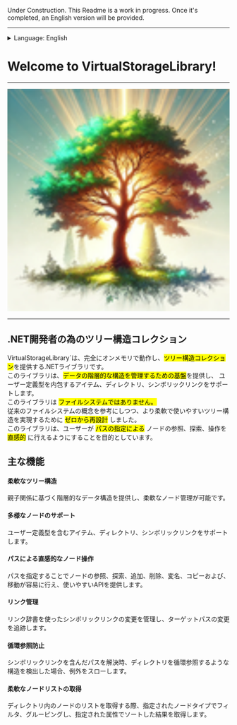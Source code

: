 ﻿---
_layout: landing
---

Under Construction. This Readme is a work in progress. Once it's completed, an English version will be provided.

---

<details>
  <summary>Language: English</summary>
  <ul>
    <li><a href="index.md">English</a></li>
    <li><a href="index.ja.md">Japanese</a></li>
  </ul>
</details>

# **Welcome to VirtualStorageLibrary!**

---

![tree_256x256.svg](images/tree_256x256.svg)

---

## **.NET開発者の為のツリー構造コレクション**

VirtualStorageLibrary`は、完全にオンメモリで動作し、<mark>ツリー構造コレクション</mark>を提供する.NETライブラリです。  
このライブラリは、<mark>データの階層的な構造を管理するための基盤</mark>を提供し、 ユーザー定義型を内包するアイテム、ディレクトリ、シンボリックリンクをサポートします。  
このライブラリは <mark>ファイルシステムではありません。</mark>   
従来のファイルシステムの概念を参考にしつつ、より柔軟で使いやすいツリー構造を実現するために <mark>ゼロから再設計</mark> しました。  
このライブラリは、ユーザーが <mark>パスの指定による</mark> ノードの参照、探索、操作を <mark>直感的</mark> に行えるようにすることを目的としています。  



## 主な機能

#### 柔軟なツリー構造

親子関係に基づく階層的なデータ構造を提供し、柔軟なノード管理が可能です。



#### 多様なノードのサポート

ユーザー定義型<T>を含むアイテム、ディレクトリ、シンボリックリンクをサポートします。



#### パスによる直感的なノード操作

パスを指定することでノードの参照、探索、追加、削除、変名、コピーおよび、移動が容易に行え、使いやすいAPIを提供します。



#### リンク管理

リンク辞書を使ったシンボリックリンクの変更を管理し、ターゲットパスの変更を追跡します。



#### 循環参照防止

シンボリックリンクを含んだパスを解決時、ディレクトリを循環参照するような構造を検出した場合、例外をスローします。



#### 柔軟なノードリストの取得

ディレクトリ内のノードのリストを取得する際、指定されたノードタイプでフィルタ、グルーピングし、指定された属性でソートした結果を取得します。

